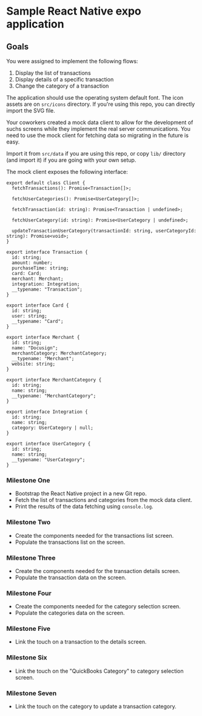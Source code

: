 # Sample React Native expo application

## Goals

You were assigned to implement
the following flows:

1. Display the list of transactions
1. Display details of a specific transaction
1. Change the category of a transaction

The application should use the operating system default font. The icon assets
are on `src/icons` directory. If you're using this repo, you can directly
import the SVG file.

Your coworkers created a mock data client to allow for the development of
suchs screens while they implement the real server communications. You need
to use the mock client for fetching data so migrating in the future is easy.

Import it from `src/data` if you are using this repo, or copy `lib/` directory
(and import it) if you are going with your own setup.

The mock client exposes the following interface:

```tsx
export default class Client {
  fetchTransactions(): Promise<Transaction[]>;
  
  fetchUserCategories(): Promise<UserCategory[]>;
  
  fetchTransaction(id: string): Promise<Transaction | undefined>;

  fetchUserCategory(id: string): Promise<UserCategory | undefined>;

  updateTransactionUserCategory(transactionId: string, userCategoryId: string): Promise<void>;
}

export interface Transaction {
  id: string;
  amount: number;
  purchaseTime: string;
  card: Card;
  merchant: Merchant;
  integration: Integration;
  __typename: "Transaction";
}

export interface Card {
  id: string;
  user: string;
  __typename: "Card";
}

export interface Merchant {
  id: string;
  name: "Docusign";
  merchantCategory: MerchantCategory;
  __typename: "Merchant";
  website: string;
}

export interface MerchantCategory {
  id: string;
  name: string;
  __typename: "MerchantCategory";
}

export interface Integration {
  id: string;
  name: string;
  category: UserCategory | null;
}

export interface UserCategory {
  id: string;
  name: string;
  __typename: "UserCategory";
}
```

### Milestone One

- Bootstrap the React Native project in a new Git repo.
- Fetch the list of transactions and categories from the mock data client.
- Print the results of the data fetching using `console.log`.

### Milestone Two

- Create the components needed for the transactions list screen.
- Populate the transactions list on the screen.

### Milestone Three

- Create the components needed for the transaction details screen.
- Populate the transaction data on the screen.

### Milestone Four

- Create the components needed for the category selection screen.
- Populate the categories data on the screen.

### Milestone Five

- Link the touch on a transaction to the details screen.

### Milestone Six

- Link the touch on the "QuickBooks Category" to category selection screen.

### Milestone Seven

- Link the touch on the category to update a transaction category.


